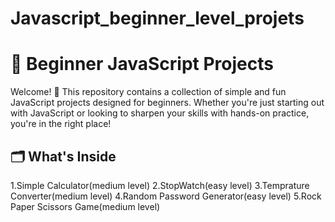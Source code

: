 # Javascript_beginner_level_projets

# 🧠 Beginner JavaScript Projects

Welcome! 👋 This repository contains a collection of simple and fun JavaScript projects designed for beginners. Whether you're just starting out with JavaScript or looking to sharpen your skills with hands-on practice, you're in the right place!

## 🗂️ What's Inside

1.Simple Calculator(medium level)
2.StopWatch(easy level)
3.Temprature Converter(medium level)
4.Random Password Generator(easy level)
5.Rock Paper Scissors Game(medium level)
